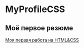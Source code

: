 # MyProfileCSS

## Моё первое резюме

[Моя первая работа на HTML&CSS](https://xzalexzx.github.io/MyProfileCSS/)
